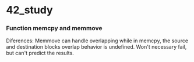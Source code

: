 # 42_study

### Function memcpy and memmove
Diferences: Memmove can handle overlapping while in memcpy, the source and destination blocks overlap behavior is undefined. Won't necessary fail, but can't predict the results.
